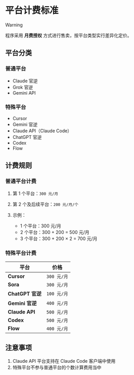 # 平台计费标准

> [!WARNING]
>
> 程序采用 **月费授权** 方式进行售卖，按平台类型实行差异化定价。

## 平台分类

### 普通平台

- Claude 官逆
- Grok 官逆
- Gemini API

### 特殊平台

- Cursor
- Gemini 官逆
- Claude API（Claude Code）
- ChatGPT 官逆
- Codex
- Flow

## 计费规则

### 普通平台计费

1. 第 1 个平台：`300 元/月`
2. 第 2 个及后续平台：`200 元/月/个`
3. 示例：

   - 1 个平台：300 元/月
   - 2 个平台：300 + 200 = 500 元/月
   - 3 个平台：300 + 200 × 2 = 700 元/月

### 特殊平台计费

| 平台             | 价格        |
| ---------------- | ----------- |
| **Cursor**       | `300 元/月` |
| **Sora**       | `300 元/月` |
| **ChatGPT 官逆** | `100 元/月` |
| **Gemini 官逆**  | `400 元/月` |
| **Claude API**   | `500 元/月` |
| **Codex**        | `500 元/月` |
| **Flow**        | `400 元/月` |

## 注意事项

1. Claude API 平台支持在 Claude Code 客户端中使用
2. 特殊平台不参与普通平台的个数计算费用当中
